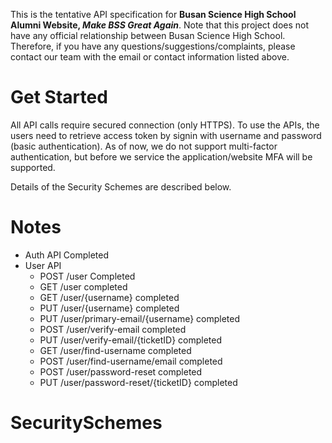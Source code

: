 This is the tentative API specification for **Busan Science High School Alumni Website, *Make BSS Great Again***.
Note that this project does not have any official relationship between Busan Science High School.
Therefore, if you have any questions/suggestions/complaints, please contact our team with the email or contact information listed above.

# Get Started
All API calls require secured connection (only HTTPS).
To use the APIs, the users need to retrieve access token by signin with username and password (basic authentication).
As of now, we do not support multi-factor authentication, but before we service the application/website MFA will be supported.

Details of the Security Schemes are described below.

# Notes
- Auth API Completed
- User API
  - POST /user Completed
  - GET /user completed
  - GET /user/{username} completed
  - PUT /user/{username} completed
  - PUT /user/primary-email/{username} completed
  - POST /user/verify-email completed
  - PUT /user/verify-email/{ticketID} completed
  - GET /user/find-username completed
  - POST /user/find-username/email completed
  - POST /user/password-reset completed
  - PUT /user/password-reset/{ticketID} completed

# SecuritySchemes
<SecurityDefinitions />